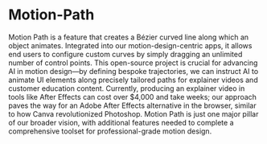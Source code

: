 # Motion-Path
Motion Path is a feature that creates a Bézier curved line along which an object animates. Integrated into our motion-design-centric apps, it allows end users to configure custom curves by simply dragging an unlimited number of control points. This open-source project is crucial for advancing AI in motion design—by defining bespoke trajectories, we can instruct AI to animate UI elements along precisely tailored paths for explainer videos and customer education content. Currently, producing an explainer video in tools like After Effects can cost over $4,000 and take weeks; our approach paves the way for an Adobe After Effects alternative in the browser, similar to how Canva revolutionized Photoshop. Motion Path is just one major pillar of our broader vision, with additional features needed to complete a comprehensive toolset for professional-grade motion design.
